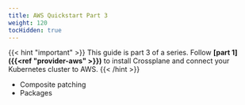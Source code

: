 ```yaml
---
title: AWS Quickstart Part 3
weight: 120
tocHidden: true
---
```


{{< hint "important" >}}
This guide is part 3 of a series. Follow **[part 1]({{<ref "provider-aws" >}})** 
to install Crossplane and connect your Kubernetes cluster to AWS.
{{< /hint >}}

* Composite patching
* Packages